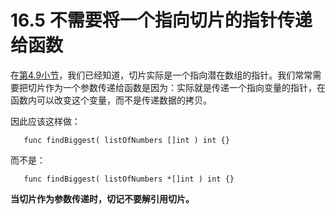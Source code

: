 # 16.5 不需要将一个指向切片的指针传递给函数

在[第4.9小节](04.9.md)，我们已经知道，切片实际是一个指向潜在数组的指针。我们常常需要把切片作为一个参数传递给函数是因为：实际就是传递一个指向变量的指针，在函数内可以改变这个变量，而不是传递数据的拷贝。

因此应该这样做：

       func findBiggest( listOfNumbers []int ) int {}

而不是：

       func findBiggest( listOfNumbers *[]int ) int {}

**当切片作为参数传递时，切记不要解引用切片。**


